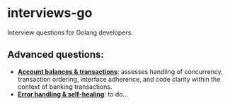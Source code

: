 # interviews-go
Interview questions for Golang developers.

## Advanced questions:

- **[Account balances & transactions](https://github.com/A2Y-D5L/interviews-go/tree/main/advanced/account_balances)**: assesses handling of concurrency, transaction ordering, interface adherence, and code clarity within the context of banking transactions.
- **[Error handling & self-healing](.)**: to do...
